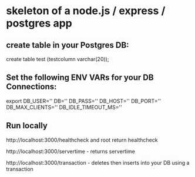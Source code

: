 # skeleton of a node.js / express / postgres app

## create table in your Postgres DB: 
create table test
(testcolumn varchar(20));

## Set the following ENV VARs for your DB Connections:
export DB_USER=''  DB='' DB_PASS='' DB_HOST='' DB_PORT='' DB_MAX_CLIENTS='' DB_IDLE_TIMEOUT_MS=''

## Run locally
http://localhost:3000/healthcheck and root return healthcheck

http://localhost:3000/servertime - returns servertime

http://localhost:3000/transaction - deletes then inserts into your DB using a transaction
